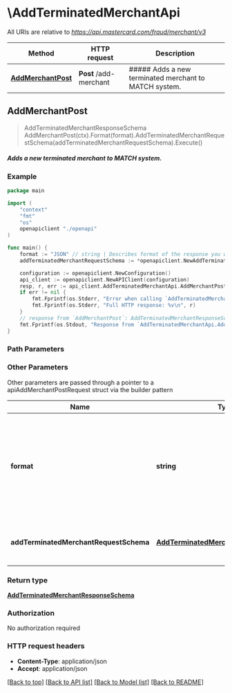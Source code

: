 # \AddTerminatedMerchantApi

All URIs are relative to *https://api.mastercard.com/fraud/merchant/v3*

Method | HTTP request | Description
------------- | ------------- | -------------
[**AddMerchantPost**](AddTerminatedMerchantApi.md#AddMerchantPost) | **Post** /add-merchant | ##### Adds a new terminated merchant to MATCH system.



## AddMerchantPost

> AddTerminatedMerchantResponseSchema AddMerchantPost(ctx).Format(format).AddTerminatedMerchantRequestSchema(addTerminatedMerchantRequestSchema).Execute()

##### Adds a new terminated merchant to MATCH system.



### Example

```go
package main

import (
    "context"
    "fmt"
    "os"
    openapiclient "./openapi"
)

func main() {
    format := "JSON" // string | Describes format of the response you wants to serverd, response can be delevired either as XML or JSON.
    addTerminatedMerchantRequestSchema := *openapiclient.NewAddTerminatedMerchantRequestSchema() // AddTerminatedMerchantRequestSchema | Body of the Add Terminated Merchant Request

    configuration := openapiclient.NewConfiguration()
    api_client := openapiclient.NewAPIClient(configuration)
    resp, r, err := api_client.AddTerminatedMerchantApi.AddMerchantPost(context.Background()).Format(format).AddTerminatedMerchantRequestSchema(addTerminatedMerchantRequestSchema).Execute()
    if err != nil {
        fmt.Fprintf(os.Stderr, "Error when calling `AddTerminatedMerchantApi.AddMerchantPost``: %v\n", err)
        fmt.Fprintf(os.Stderr, "Full HTTP response: %v\n", r)
    }
    // response from `AddMerchantPost`: AddTerminatedMerchantResponseSchema
    fmt.Fprintf(os.Stdout, "Response from `AddTerminatedMerchantApi.AddMerchantPost`: %v\n", resp)
}
```

### Path Parameters



### Other Parameters

Other parameters are passed through a pointer to a apiAddMerchantPostRequest struct via the builder pattern


Name | Type | Description  | Notes
------------- | ------------- | ------------- | -------------
 **format** | **string** | Describes format of the response you wants to serverd, response can be delevired either as XML or JSON. | 
 **addTerminatedMerchantRequestSchema** | [**AddTerminatedMerchantRequestSchema**](AddTerminatedMerchantRequestSchema.md) | Body of the Add Terminated Merchant Request | 

### Return type

[**AddTerminatedMerchantResponseSchema**](AddTerminatedMerchantResponseSchema.md)

### Authorization

No authorization required

### HTTP request headers

- **Content-Type**: application/json
- **Accept**: application/json

[[Back to top]](#) [[Back to API list]](../README.md#documentation-for-api-endpoints)
[[Back to Model list]](../README.md#documentation-for-models)
[[Back to README]](../README.md)

